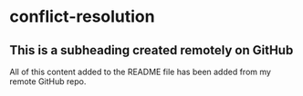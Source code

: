 # conflict-resolution

## This is a subheading created remotely on GitHub

All of this content added to the README file has been added from my remote GitHub repo. 

